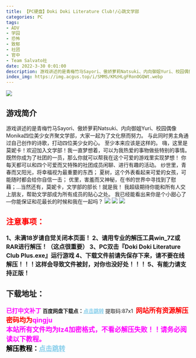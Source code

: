 ```yaml
---
title: 【PC硬盘】Doki Doki Literature Club!/心跳文学部
categories: PC
tags:
- ADV
- 学园
- 恐怖
- 致郁
- 社团
- 官中
- Team Salvato社
date: 2022-3-30 0:01:00
description: 游戏讲述的是青梅竹马Sayori、傲娇萝莉Natsuki、内向御姐Yuri、校园偶像Monika四位美少女齐聚文学部，大家一起为了文化祭而努力。 与此同时男主角通过自己创作的诗歌，打动四位美少女的心。
index_img: https://img.acgus.top/i/SMMS/KMzHLgFRonOGQWt.webp
---
```

![](https://img.acgus.top/i/SMMS/KMzHLgFRonOGQWt.webp)
## **游戏简介**
游戏讲述的是青梅竹马Sayori、傲娇萝莉Natsuki、内向御姐Yuri、校园偶像Monika四位美少女齐聚文学部，大家一起为了文化祭而努力。
 与此同时男主角通过自己创作的诗歌，打动四位美少女的心。
至少本来应该是这样的。
嗨，这里是莫妮卡！欢迎加入文学部！我一直梦想着，可以为我热爱的事物做些特别的事情。既然你成为了社团的一员，那么你就可以帮我在这个可爱的游戏里实现梦想！
你每天都可以和四个可爱而又特殊的社团成员闲聊、进行有趣的活动。
纱世里，青春而又阳光，将幸福视为最重要的东西；
夏树，这个外表看起来可爱的女孩，可能随时都会给你自信一击；
优里，害羞而又神秘，在书的世界中寻找到了慰藉；…当然还有，莫妮卡，文学部的部长！就是我！
我超级期待你能和所有人交上朋友，帮助文学部成为所有成员的贴心之处。
我已经能看出来你是个小甜心了—你能保证和花最长的时候和我在一起吗？
![](https://img.acgus.top/i/SMMS/wuSxA1KldmgOoz.webp)
![](https://img.acgus.top/i/SMMS/EN8GeW6oDqhi7jQ.webp)
![](https://img.acgus.top/i/SMMS/LVd1GOHAqJ9Csgz.webp)



## <font color=#FF0000 >注意事项：</font>
<font size=3><b>1、未满18岁请自觉关闭本页面！
2、请用专业的解压工具win_7Z或RAR进行解压！（这点很重要）
3、PC双击『Doki Doki Literature Club Plus.exe』运行游戏
4、下载文件前请先保存下来，请不要在线解压！！！这样会导致文件被封，对你也没好处！！！
5、有能力请支持正版！</b></font>

## 下载地址：
<font color=#FF00FF size=3><b>已打中文补丁</b></font>
<b>百度网盘下载点：</b><a href="https://pan.baidu.com/s/1cMmkagzQb7KGxe1o1dNrTw?pwd=87x1" style="color: #87CEEB;"><b>点击跳转</b></a> 提取码:87x1
<a style="padding: 0" href="https://post.qingju.org/AD/"><img style="max-width:100%" src="https://img.acgus.top/i/2024/07/478f689b8021d8d499ab43d21acf137a.gif" alt=""></a>
<b><font color=#FF0000 size=4>网站所有资源解压密码均为</b></font><b><font color=#FF00FF size=4>qingju</font><font color=#FF0000 ></font></b><br><b><font color=#FF00FF size=4>本站所有文件均为lz4加密格式，不看必解压失败！！请务必阅读以下教程。</b></font><br><b><font color=#000 size=4>解压教程：</b><a href="https://post.qingju.org/tutorial/000/" style="color: #87CEEB;"><b>点击跳转</b></a>